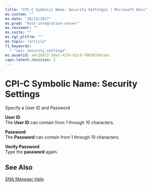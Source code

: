 ```yaml
---
title: "CPI-C Symbolic Name: Security Settings1 | Microsoft Docs"
ms.custom: ""
ms.date: "10/13/2017"
ms.prod: "host-integration-server"
ms.reviewer: ""
ms.suite: ""
ms.tgt_pltfrm: ""
ms.topic: "article"
f1_keywords: 
  - "cpic_security_settings"
ms.assetid: a4c1b872-36e3-427e-b2c9-7065076dceec
caps.latest.revision: 3
---
```

# CPI-C Symbolic Name: Security Settings
Specify a User ID and Password  
  
 **User ID**  
 The **User ID** can contain from 1 through 10 characters.  
  
 **Password**  
 The **Password** can contain from 1 through 10 characters.  
  
 **Verify Password**  
 Type the **password** again.  
  
## See Also  
 [SNA Manager Help](../core/sna-manager-help.md)